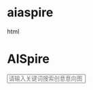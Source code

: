 # aiaspire
html
<!DOCTYPE html> 
<html>
    <head>
        <meta charset="utf-8">
        <title>AISpire - AI驱动的创意搜索引擎</title>
        <link rel="stylesheet" href="styles.css">
    </head>
<body>
  <div class="header">
        <h1>AISpire</h1>  
        <input type="text" id="search-input" placeholder="请输入关键词搜索创意意向图">
  </div>
  <div class="gallery">
     <!-- 使用JavaScript渲染推荐和搜索结果的图片 -->
  </div>
  <script src="script.js"></script>
</body>
</html>
